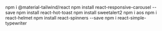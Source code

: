 npm i @material-tailwind/react
npm install react-responsive-carousel --save
npm install react-hot-toast
npm install sweetalert2
npm i aos
npm i react-helmet
npm install react-spinners --save
npm i react-simple-typewriter